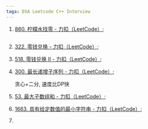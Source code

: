 ```yaml
---
taga: DSA Leetcode C++ Interview
---
```




1.   [860. 柠檬水找零 - 力扣（LeetCode）](https://leetcode.cn/problems/lemonade-change/);

     ```cpp
     ```

     

2.   [322. 零钱兑换 - 力扣（LeetCode）](https://leetcode.cn/problems/coin-change/);

3.   [518. 零钱兑换 II - 力扣（LeetCode）](https://leetcode.cn/problems/coin-change-ii/);

4.   [300. 最长递增子序列 - 力扣（LeetCode）](https://leetcode.cn/problems/longest-increasing-subsequence/);

     贪心+二分, 速度比DP快

5.   [53. 最大子数组和 - 力扣（LeetCode）](https://leetcode.cn/problems/maximum-subarray/); 

6.   [1663. 具有给定数值的最小字符串 - 力扣（LeetCode）](https://leetcode.cn/problems/smallest-string-with-a-given-numeric-value/);

7.   